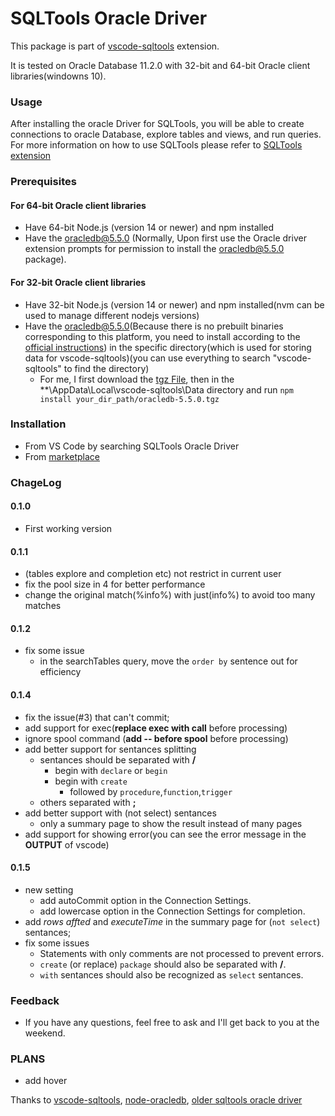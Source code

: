 # SQLTools Oracle Driver 
This package is part of [vscode-sqltools](https://vscode-sqltools.mteixeira.dev/?umd_source=repository&utm_medium=readme&utm_campaign=mysql) extension.


It is tested on Oracle Database 11.2.0 with 32-bit and 64-bit Oracle client libraries(windowns 10).

### Usage
After installing the oracle Driver for SQLTools, you will be able to create connections to oracle Database, explore tables and views, and run queries. For more information on how to use SQLTools please refer to [SQLTools extension](https://github.com/mtxr/vscode-sqltools)


### Prerequisites
#### For 64-bit Oracle client libraries
* Have 64-bit Node.js (version 14 or newer) and npm installed
* Have the oracledb@5.5.0 (Normally, Upon first use the Oracle driver extension prompts for permission to install the oracledb@5.5.0 package).

#### For 32-bit Oracle client libraries
* Have 32-bit Node.js (version 14 or newer) and npm installed(nvm can be used to manage different nodejs versions)
* Have the oracledb@5.5.0(Because there is no prebuilt binaries corresponding to this platform, you need to install according to the [official instructions](https://node-oracledb.readthedocs.io/en/latest/user_guide/installation.html#node-oracledb-installation-instructions)) in the specific directory(which is used for storing data for vscode-sqltools)(you can use everything to search "vscode-sqltools" to find the directory)
   * For me, I first download the [tgz File](https://github.com/oracle/node-oracledb/releases/download/v5.5.0/oracledb-src-5.5.0.tgz), then in the **\AppData\Local\vscode-sqltools\Data directory and run `npm install your_dir_path/oracledb-5.5.0.tgz`


### Installation
* From VS Code by searching SQLTools Oracle Driver
* From [marketplace](https://marketplace.visualstudio.com/items?itemName=hurly.sqltools-oracle-driver)
### ChageLog
#### 0.1.0
* First working version
#### 0.1.1
* (tables explore and completion etc) not restrict in current user
* fix the pool size in 4 for better performance
* change the original match(%info%) with just(info%) to avoid too many matches
#### 0.1.2
* fix some issue 
   * in the searchTables query, move the `order by` sentence out for efficiency
#### 0.1.4
* fix the issue(#3) that can't commit;
* add support for exec(**replace exec with call** before processing)
* ignore spool command (**add -- before spool** before processing)
* add better support for sentances splitting
   * sentances should be separated with **/**
      * begin with `declare` or `begin`
      * begin with `create`
         * followed by `procedure`,`function`,`trigger`
   * others separated with **;**
* add better support with (not select) sentances
   * only a summary page to show the result instead of many pages
* add support for showing error(you can see the error message in the **OUTPUT** of vscode)
#### 0.1.5
* new setting
   * add autoCommit option in the Connection Settings.
   * add lowercase option in the Connection Settings for completion.
* add *rows affted* and *executeTime* in the summary page for (`not select`) sentances;
* fix some issues
   * Statements with only comments are not processed to prevent errors.
   * `create` (or replace) `package` should also be separated with **/**.
   * `with` sentances should also be recognized as `select` sentances.
### Feedback
* If you have any questions, feel free to ask and I'll get back to you at the weekend.

### PLANS
* add hover

Thanks to [vscode-sqltools](https://github.com/mtxr/vscode-sqltools), [node-oracledb](https://github.com/oracle/node-oracledb), [older sqltools oracle driver](https://github.com/mickeypearce/vscode-sqltools/tree/master/packages/drivers/oracle)